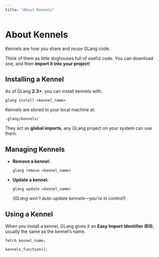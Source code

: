 ```yaml
---
title: "About Kennels"
---
```


# About Kennels

Kennels are how you share and reuse GLang code.

Think of them as little doghouses full of useful code. You can download one, and then **import it into your project**!

## Installing a Kennel

As of GLang **2.3+**, you can install kennels with:

```
glang install <kennel_name>
```

Kennels are stored in your local machine at:

```
.glang/kennels/
```

They act as **global imports**, any GLang project on your system can use them.

## Managing Kennels

- **Remove a kennel:**

  ```
  glang remove <kennel_name>
  ```

- **Update a kennel:**

  ```
  glang update <kennel_name>
  ```

  _(GLang won’t auto-update kennels—you’re in control!)_

## Using a Kennel

When you install a kennel, GLang gives it an **Easy Import Identifier (EII)**, usually the same as the kennel’s name.

```
fetch kennel_name;

kennels_function();
```
